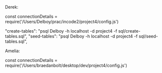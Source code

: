 Derek:

const connectionDetails = require('/Users/Delboy/prac/incode2/project4/config.js')

"create-tables": "psql Delboy -h localhost -d project4 -f sql/create-tables.sql",
"seed-tables": "psql Delboy -h localhost -d project4 -f sql/seed-tables.sql",

Amelia:

const connectionDetails = require('/Users/braedanbolt/desktop/dev/project4/config.js') 

